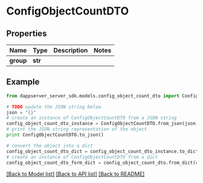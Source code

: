 # ConfigObjectCountDTO


## Properties

Name | Type | Description | Notes
------------ | ------------- | ------------- | -------------
**group** | **str** |  | 

## Example

```python
from dappserver_server_sdk.models.config_object_count_dto import ConfigObjectCountDTO

# TODO update the JSON string below
json = "{}"
# create an instance of ConfigObjectCountDTO from a JSON string
config_object_count_dto_instance = ConfigObjectCountDTO.from_json(json)
# print the JSON string representation of the object
print ConfigObjectCountDTO.to_json()

# convert the object into a dict
config_object_count_dto_dict = config_object_count_dto_instance.to_dict()
# create an instance of ConfigObjectCountDTO from a dict
config_object_count_dto_form_dict = config_object_count_dto.from_dict(config_object_count_dto_dict)
```
[[Back to Model list]](../README.md#documentation-for-models) [[Back to API list]](../README.md#documentation-for-api-endpoints) [[Back to README]](../README.md)


